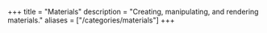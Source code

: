 +++
title = "Materials"
description = "Creating, manipulating, and rendering materials."
aliases = ["/categories/materials"]
+++
